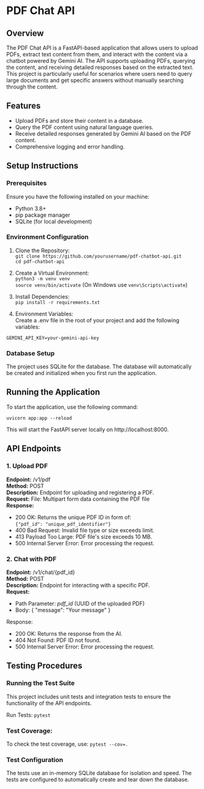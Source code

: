 # **PDF Chat API**

## **Overview**

The PDF Chat API is a FastAPI-based application that allows users to upload PDFs, extract text content from them, and interact with the content via a chatbot powered by Gemini AI. The API supports uploading PDFs, querying the content, and receiving detailed responses based on the extracted text. This project is particularly useful for scenarios where users need to query large documents and get specific answers without manually searching through the content.

## Features

* Upload PDFs and store their content in a database.
* Query the PDF content using natural language queries.
* Receive detailed responses generated by Gemini AI based on the PDF content.
* Comprehensive logging and error handling.

## Setup Instructions 

### Prerequisites

Ensure you have the following installed on your machine:

* Python 3.8+
* pip package manager
* SQLite (for local development)

### Environment Configuration

1. Clone the Repository: \
`git clone https://github.com/yourusername/pdf-chatbot-api.git` \
`cd pdf-chatbot-api`


2. Create a Virtual Environment: \
`python3 -m venv venv` \
`source venv/bin/activate` (On Windows use `venv\Scripts\activate`)


3. Install Dependencies:\
`pip install -r requirements.txt`


4. Environment Variables: \
Create a .env file in the root of your project and add the following variables:

`GEMINI_API_KEY=your-gemini-api-key`


### Database Setup

The project uses SQLite for the database. The database will automatically be created and initialized when you first run the application.

## Running the Application

To start the application, use the following command:


`uvicorn app:app --reload` 

This will start the FastAPI server locally on http://localhost:8000.

## API Endpoints

### 1. Upload PDF

**Endpoint:** /v1/pdf\
**Method:** POST\
**Description:** Endpoint for uploading and registering a PDF.\
**Request:**
File: Multipart form data containing the PDF file\
**Response:**
* 200 OK: Returns the unique PDF ID in form of: \
    `{"pdf_id": "unique_pdf_identifier"}`
* 400 Bad Request: Invalid file type or size exceeds limit.
* 413 Payload Too Large: PDF file's size exceeds 10 MB.
* 500 Internal Server Error: Error processing the request.

### 2. Chat with PDF

**Endpoint:** /v1/chat/{pdf_id} \
**Method:** POST \
**Description:** Endpoint for interacting with a specific PDF. \
**Request:** 
* Path Parameter: _pdf_id_  (UUID of the uploaded PDF)
* Body: { "message": "Your message" }

Response:
* 200 OK: Returns the response from the AI.
* 404 Not Found: PDF ID not found.
* 500 Internal Server Error: Error processing the request.


## Testing Procedures

### Running the Test Suite

This project includes unit tests and integration tests to ensure the functionality of the API endpoints.

Run Tests:
`pytest`

### Test Coverage:

To check the test coverage, use:
`pytest --cov=.`

### Test Configuration

The tests use an in-memory SQLite database for isolation and speed.
The tests are configured to automatically create and tear down the database.


